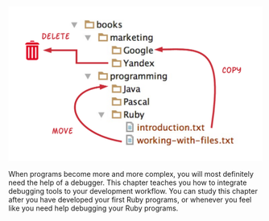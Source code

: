 ![./images/Debugging Ruby Programs](./images/file-and-directory-management.png)

When programs become more and more complex, you will most definitely need the help of a debugger. This chapter teaches you 
how to integrate debugging tools to your development workflow. You can study this chapter after you have developed your first
Ruby programs, or whenever you feel like you need help debugging your Ruby programs.
